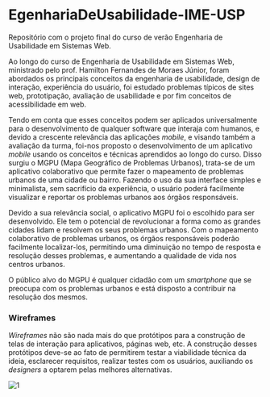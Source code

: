 # EgenhariaDeUsabilidade-IME-USP
Repositório com o projeto final do curso de verão Engenharia de Usabilidade em Sistemas Web.


Ao longo do curso de Engenharia de Usabilidade em Sistemas Web, ministrado pelo prof. Hamilton Fernandes de Moraes Júnior, foram abordados os principais conceitos da engenharia de usabilidade, design de interação, experiência do usuário, foi estudado problemas típicos de sites web, prototipação, avaliação de usabilidade e por fim conceitos de acessibilidade em web.

Tendo em conta que esses conceitos podem ser aplicados universalmente para o desenvolvimento de qualquer software que interaja com humanos, e devido a crescente relevância das aplicações _mobile_, e visando também a avaliação da turma, foi-nos proposto o desenvolvimento de um aplicativo _mobile_ usando os conceitos e técnicas aprendidos ao longo do curso. Disso surgiu o MGPU (Mapa Geográfico de Problemas Urbanos), trata-se de um aplicativo colaborativo que permite fazer o mapeamento de problemas urbanos de uma cidade ou bairro. Fazendo o uso da sua interface simples e minimalista, sem sacrifício da experiência, o usuário poderá facilmente visualizar e reportar os problemas urbanos aos órgãos responsáveis.

Devido a sua relevância social, o aplicativo MGPU foi o escolhido para ser desenvolvido. Ele tem o potencial de revolucionar a forma como as grandes cidades lidam e resolvem os seus problemas urbanos. Com o mapeamento colaborativo de problemas urbanos, os órgãos responsáveis poderão facilmente localizar-los, permitindo uma diminuição no tempo de resposta e resolução desses problemas, e aumentando a qualidade de vida nos centros urbanos.

O público alvo do MGPU é qualquer cidadão com um *smartphone* que se preocupa com os problemas urbanos e está disposto a contribuir na resolução dos mesmos.

### Wireframes

_Wireframes_ não são nada mais do que protótipos para a construção de telas de interação para aplicativos, páginas web, etc. A construção desses protótipos deve-se ao fato de permitirem testar a viabilidade técnica da ideia, esclarecer requisitos, realizar testes com os usuários, auxiliando os _designers_ a optarem pelas melhores alternativas.

![1](EgenhariaDeUsabilidade-IME-USP/blob/master/imagens/wireframes/auto_nível/1.PNG)
